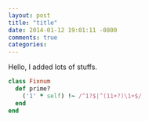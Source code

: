 ```yaml
---
layout: post
title: "title"
date: 2014-01-12 19:01:11 -0800
comments: true
categories: 
---
```


Hello, I added lots of stuffs. 
``` ruby Discover if a number is prime http://www.noulakaz.net/weblog/2007/03/18/a-regular-expression-to-check-for-prime-numbers/ Source Article
class Fixnum
  def prime?
    ('1' * self) !~ /^1?$|^(11+?)\1+$/
  end
end
```
